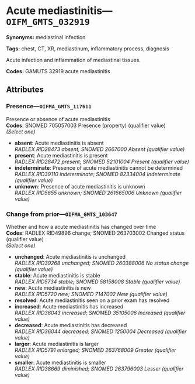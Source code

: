# Acute mediastinitis—`OIFM_GMTS_032919`

**Synonyms:** mediastinal infection

**Tags:** chest, CT, XR, mediastinum, inflammatory process, diagnosis

Acute infection and inflammation of mediastinal tissues.

**Codes:** GAMUTS 32919 acute mediastinitis

## Attributes

### Presence—`OIFMA_GMTS_117611`

Presence or absence of acute mediastinitis  
**Codes**: SNOMED 705057003 Presence (property) (qualifier value)  
*(Select one)*

- **absent**: Acute mediastinitis is absent  
_RADLEX RID28473 absent; SNOMED 2667000 Absent (qualifier value)_
- **present**: Acute mediastinitis is present  
_RADLEX RID28472 present; SNOMED 52101004 Present (qualifier value)_
- **indeterminate**: Presence of acute mediastinitis cannot be determined  
_RADLEX RID39110 indeterminate; SNOMED 82334004 Indeterminate (qualifier value)_
- **unknown**: Presence of acute mediastinitis is unknown  
_RADLEX RID5655 unknown; SNOMED 261665006 Unknown (qualifier value)_

### Change from prior—`OIFMA_GMTS_103647`

Whether and how a acute mediastinitis has changed over time  
**Codes**: RADLEX RID49896 change; SNOMED 263703002 Changed status (qualifier value)  
*(Select one)*

- **unchanged**: Acute mediastinitis is unchanged  
_RADLEX RID39268 unchanged; SNOMED 260388006 No status change (qualifier value)_
- **stable**: Acute mediastinitis is stable  
_RADLEX RID5734 stable; SNOMED 58158008 Stable (qualifier value)_
- **new**: Acute mediastinitis is new  
_RADLEX RID5720 new; SNOMED 7147002 New (qualifier value)_
- **resolved**: Acute mediastinitis seen on a prior exam has resolved  
- **increased**: Acute mediastinitis has increased  
_RADLEX RID36043 increased; SNOMED 35105006 Increased (qualifier value)_
- **decreased**: Acute mediastinitis has decreased  
_RADLEX RID36044 decreased; SNOMED 1250004 Decreased (qualifier value)_
- **larger**: Acute mediastinitis is larger  
_RADLEX RID5791 enlarged; SNOMED 263768009 Greater (qualifier value)_
- **smaller**: Acute mediastinitis is smaller  
_RADLEX RID38669 diminished; SNOMED 263796003 Lesser (qualifier value)_